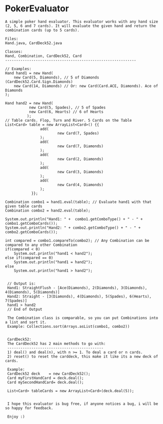 # PokerEvaluator
	A simple poker hand evaluator. This evaluator works with any hand size (2, 5, 6 and 7 cards). It will evaluate the given hand and return the combination cards (up to 5 cards). 

	Files: 
	Hand.java, CardDeck52.java

	Classes: 
	Hand, Combination, CardDeck52, Card
 	------------------------------------------------------------

	// Examples: 
	Hand hand1 = new Hand(
		new Card(5, Diamonds), // 5 of Diamonds (CardDeck52.Card.Sign.Diamonds)
		new Card(14, Diamonds) // Or: new Card(Card.ACE, Diamonds). Ace of Diamonds
	);

	Hand hand2 = new Hand(
		       new Card(5, Spades), // 5 of Spades
		       new Card(6, Hearts) // 6 of Hearts
		      );
	// Table cards. Flop, Turn and River. 5 Cards on the Table			
	List<Card> table = new ArrayList<Card>() {{
					add(
							new Card(7, Spades)
					);
					add(
							new Card(7, Diamonds)
					);
					add(
							new Card(2, Diamonds)
					);
					add(
							new Card(3, Diamonds)
					);
					add(
							new Card(4, Diamonds)
					);
				}};
      
	Combination combo1 = hand1.eval(table); // Evaluate hand1 with that given table cards
	Combination combo2 = hand2.eval(table);

	System.out.println("Hand1: " +  combo1.getComboType() + " - " + combo1.getComboCards());
	System.out.println("Hand2: " + combo2.getComboType() + " - " + combo2.getComboCards());

	int compared = combo1.compareTo(combo2); // Any Combination can be compared to any other Combination
	if(compared < 0)
		System.out.println("hand1 < hand2");
	else if(compared == 0)
		System.out.println("hand1 = hand2");
	else
		System.out.println("hand1 > hand2");
     
     
     // Output is: 
     Hand1: StraightFlush - [Ace(Diamonds), 2(Diamonds), 3(Diamonds), 4(Diamonds), 5(Diamonds)]
     Hand2: Straight - [3(Diamonds), 4(Diamonds), 5(Spades), 6(Hearts), 7(Spades)]
     hand1 > hand2
     // End of Output
     
     The Combination class is comparable, so you can put Combinations into a list and sort it.
     Example: Collections.sort(Arrays.asList(combo1, combo2))
     
     
     CardDeck52:
     The CardDeck52 has 2 main methods to go with:
     --------------------------------------------
     1) deal() and deal(n), with n >= 1. To deal a card or n cards.
     2) reset() to reset the carddeck, this make it like its a new deck of cards.
     
     Example:
     CardDeck52 deck 	= new CardDeck52();
     Card myFirstHandCard = deck.deal();
     Card mySecondHandCard= deck.deal();
     
     List<Card> tableCards = new ArrayList<Card>(deck.deal(5));
     
     
     I hope this evaluator is bug free, if anyone notices a bug, i will be so happy for feedback.
     
     Enjoy :)
     
     
